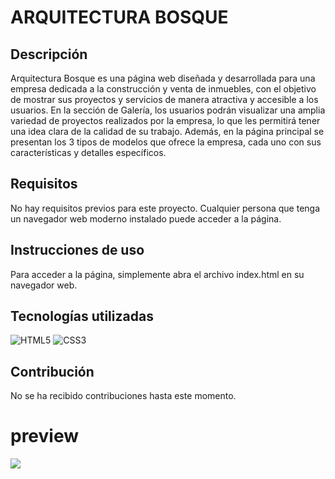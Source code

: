 # ARQUITECTURA BOSQUE

## Descripción

Arquitectura Bosque es una página web diseñada y desarrollada para una empresa dedicada a la construcción y venta de inmuebles, con el objetivo de mostrar sus proyectos y servicios de manera atractiva y accesible a los usuarios. En la sección de Galería, los usuarios podrán visualizar una amplia variedad de proyectos realizados por la empresa, lo que les permitirá tener una idea clara de la calidad de su trabajo. Además, en la página principal se presentan los 3 tipos de modelos que ofrece la empresa, cada uno con sus características y detalles específicos.

## Requisitos

No hay requisitos previos para este proyecto. Cualquier persona que tenga un navegador web moderno instalado puede acceder a la página.

## Instrucciones de uso

Para acceder a la página, simplemente abra el archivo index.html en su navegador web.

## Tecnologías utilizadas

![HTML5](https://img.shields.io/badge/html5-%23E34F26.svg?style=for-the-badge&logo=html5&logoColor=white)
![CSS3](https://img.shields.io/badge/css3-%231572B6.svg?style=for-the-badge&logo=css3&logoColor=white)

## Contribución

No se ha recibido contribuciones hasta este momento.

# preview

![](https://i.imgur.com/dMkfpGa.png)
